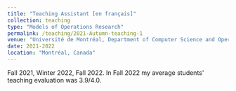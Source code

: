 ```yaml
---
title: "Teaching Assistant [en français]"
collection: teaching
type: "Models of Operations Research"
permalink: /teaching/2021-Autumn-teaching-1
venue: "Université de Montréal, Department of Computer Science and Operations Research"
date: 2021-2022
location: "Montréal, Canada"
---
```


Fall 2021, Winter 2022, Fall 2022. 
In Fall 2022 my average students' teaching evaluation was 3.9/4.0.
